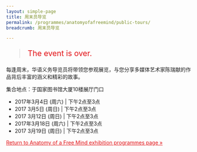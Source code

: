 ```yaml
---
layout: simple-page
title: 周末员导览
permalink: /programmes/anatomyofafreemind/public-tours/
breadcrumb: 周末员导览

---
```


<blockquote style="color: #E21216; font-size: 150%;">The event is over.</blockquote>

每逢周末，华语义务导览员将带领您参观展览，与您分享多媒体艺术家陈瑞献的作品背后丰富的涵义和精彩的故事。

集合地点：于国家图书馆大厦10楼展厅门口

* 2017年3月4日 (周六) &#124; 下午2点至3点
* 2017 3月5日 (周日) &#124; 下午2点至3点
* 2017 3月12日 (周日) &#124; 下午2点至3点
* 2017年3月18日 (周六) &#124; 下午2点至3点
* 2017 3月19日 (周日) &#124; 下午2点至3点

<a href="/exhibitions/past-exhibitions/anatomyofafreemind/programmes/" style="color:#E21216;">Return to Anatomy of a Free Mind exhibition programmes page &#187;</a>
